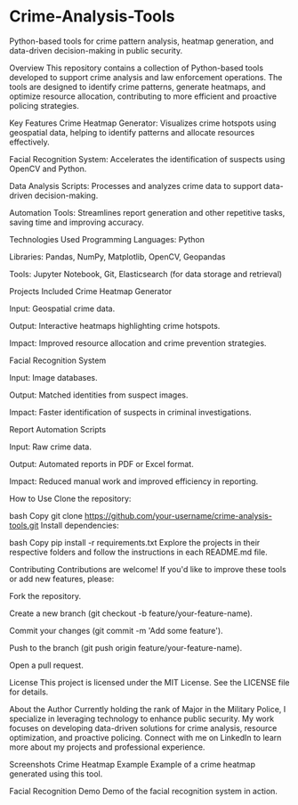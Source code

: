 # Crime-Analysis-Tools
Python-based tools for crime pattern analysis, heatmap generation, and data-driven decision-making in public security.

Overview
This repository contains a collection of Python-based tools developed to support crime analysis and law enforcement operations. The tools are designed to identify crime patterns, generate heatmaps, and optimize resource allocation, contributing to more efficient and proactive policing strategies.

Key Features
Crime Heatmap Generator: Visualizes crime hotspots using geospatial data, helping to identify patterns and allocate resources effectively.

Facial Recognition System: Accelerates the identification of suspects using OpenCV and Python.

Data Analysis Scripts: Processes and analyzes crime data to support data-driven decision-making.

Automation Tools: Streamlines report generation and other repetitive tasks, saving time and improving accuracy.

Technologies Used
Programming Languages: Python

Libraries: Pandas, NumPy, Matplotlib, OpenCV, Geopandas

Tools: Jupyter Notebook, Git, Elasticsearch (for data storage and retrieval)

Projects Included
Crime Heatmap Generator

Input: Geospatial crime data.

Output: Interactive heatmaps highlighting crime hotspots.

Impact: Improved resource allocation and crime prevention strategies.

Facial Recognition System

Input: Image databases.

Output: Matched identities from suspect images.

Impact: Faster identification of suspects in criminal investigations.

Report Automation Scripts

Input: Raw crime data.

Output: Automated reports in PDF or Excel format.

Impact: Reduced manual work and improved efficiency in reporting.

How to Use
Clone the repository:

bash
Copy
git clone https://github.com/your-username/crime-analysis-tools.git
Install dependencies:

bash
Copy
pip install -r requirements.txt
Explore the projects in their respective folders and follow the instructions in each README.md file.

Contributing
Contributions are welcome! If you'd like to improve these tools or add new features, please:

Fork the repository.

Create a new branch (git checkout -b feature/your-feature-name).

Commit your changes (git commit -m 'Add some feature').

Push to the branch (git push origin feature/your-feature-name).

Open a pull request.

License
This project is licensed under the MIT License. See the LICENSE file for details.

About the Author
Currently holding the rank of Major in the Military Police, I specialize in leveraging technology to enhance public security. My work focuses on developing data-driven solutions for crime analysis, resource optimization, and proactive policing. Connect with me on LinkedIn to learn more about my projects and professional experience.

Screenshots
Crime Heatmap Example
Example of a crime heatmap generated using this tool.

Facial Recognition Demo
Demo of the facial recognition system in action.

